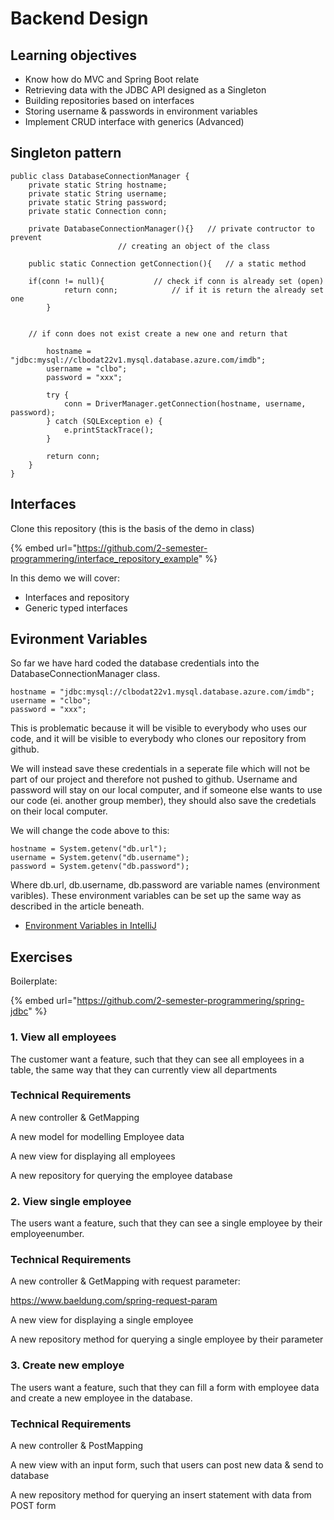 # Backend Design


## **Learning objectives**

* Know how do MVC and Spring Boot relate
* Retrieving data with the JDBC API designed as a Singleton
* Building repositories based on interfaces
* Storing username & passwords in environment variables
* Implement CRUD interface with generics (Advanced)


## Singleton pattern

```
public class DatabaseConnectionManager {
    private static String hostname;
    private static String username;
    private static String password;
    private static Connection conn;

    private DatabaseConnectionManager(){} 	// private contructor to prevent 
						// creating an object of the class

    public static Connection getConnection(){	// a static method
        
	if(conn != null){			// check if conn is already set (open)
            return conn;			// if it is return the already set one
        }


	// if conn does not exist create a new one and return that

        hostname = "jdbc:mysql://clbodat22v1.mysql.database.azure.com/imdb";
        username = "clbo";
        password = "xxx";

        try {
            conn = DriverManager.getConnection(hostname, username, password);
        } catch (SQLException e) {
            e.printStackTrace();
        }

        return conn;
    }
}

```
## Interfaces
Clone this repository (this is the basis of the demo in class)

{% embed url="https://github.com/2-semester-programmering/interface_repository_example" %}

In this demo we will cover:

* Interfaces and repository
* Generic typed interfaces 


## Evironment Variables
So far we have hard coded the database credentials into the DatabaseConnectionManager class. 

```
hostname = "jdbc:mysql://clbodat22v1.mysql.database.azure.com/imdb";
username = "clbo";
password = "xxx";
```
This is problematic because it will be visible to everybody who uses our code, and it will be visible to everybody who clones our repository from github.

We will instead save these credentials in a seperate file which will not be part of our project and therefore not pushed to github. Username and password will stay on our local computer, and if someone else wants to use our code (ei. another group member), they should also save the credetials on their local computer. 

We will change the code above to this:

```
hostname = System.getenv("db.url");
username = System.getenv("db.username");
password = System.getenv("db.password");

```
Where db.url, db.username, db.password are variable names (environment varibles). These environment variables can be set up the same way as described in the article beneath. 

* [Environment Variables in IntelliJ](https://www.jetbrains.com/help/objc/add-environment-variables-and-program-arguments.html#add-environment-variables)



## Exercises

Boilerplate:

{% embed url="https://github.com/2-semester-programmering/spring-jdbc" %}

### 1. View all employees

The customer want a feature, such that they can see all employees in a table, the same way that they can currently view all departments

### Technical Requirements

A new controller & GetMapping

A new model for modelling Employee data

A new view for displaying all employees

A new repository for querying the employee database

### 2. View single employee

The users want a feature, such that they can see a single employee by their employeenumber.

### Technical Requirements

A new controller & GetMapping with request parameter:

https://www.baeldung.com/spring-request-param

A new view for displaying a single employee

A new repository method for querying a single employee by their parameter

### 3. Create new employe

The users want a feature, such that they can fill a form with employee data and create a new employee in the database.

### Technical Requirements

A new controller & PostMapping

A new view with an input form, such that users can post new data & send to database

A new repository method for querying an insert statement with data from POST form

<!--
## Advanced: Building a Pokedex

The data can be found here:

{% embed url="https://github.com/2-semester-programmering/dat22v1_assets/blob/main/pokedex.sql" %}
pokedex.sql
{% endembed %}



**Reflect before engineering:**

**1. What are the contents of the data-set?**

**2. What are the semantics (meaning) of the data-set?**

**3. How can we build a model (java class) that represents each entity?**

**Exercises:**

* Create a new database schema for the data
* Create a table for the data
* Insert the data
* Build the following views that displays:
  * How many pokemon exists pr. primary type?
  * What are the average defence for all pokemon?
  * What are the average hp for (primary) grass types?
  * How many fire pokemon has higher hp than the average pokemon?
  * What primary type are the fastest?
-->
